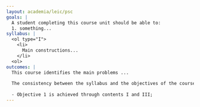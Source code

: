 ```yaml
---
layout: academia/leic/psc
goals: |
  A student completing this course unit should be able to:
  1. something...
syllabus: |
  <ol type="I">
    <li>
      Main constructions...
    </li>
  <ol>
outcomes: |
  This course identifies the main problems ...
  
  The consistency between the syllabus and the objectives of the course is as follows:
  
  - Objective 1 is achieved through contents I and III;
---
```

